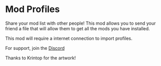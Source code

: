 # Mod Profiles

Share your mod list with other people! This mod allows you to send your friend a file that will allow them to get all the mods you have installed.

This mod will require a internet connection to import profiles.

For support, join the [Discord](https://discord.gg/44ANAhXz7r)

Thanks to Krintop for the artwork!